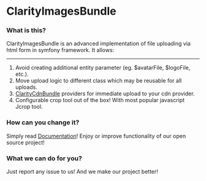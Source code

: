 ClarityImagesBundle
================

### What is this?

ClarityImagesBundle is an advanced implementation of file uploading via html form in symfony framework.
It allows:
***
1.  Avoid creating additional entity parameter (eg. $avatarFile, $logoFile, etc.).
2.  Move upload logic to different class which may be reusable for all uploads.
3.  [ClarityCdnBundle](https://github.com/clarity-project/ClarityCdnBundle/) providers for immediate upload to your cdn provider.
4.  Configurable crop tool out of the box! With most popular javascript Jcrop tool.

### How can you change it?

Simply read [Documentation](https://github.com/clarity-project/ClarityImagesBundle/blob/master/Resources/doc/index.md)! Enjoy or improve functionality of our open source project!

### What we can do for you?

Just report any issue to us! And we make our project better!
